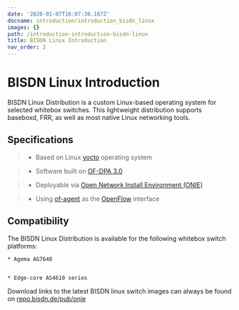 ```yaml
---
date: '2020-01-07T16:07:30.187Z'
docname: introduction/introduction_bisdn_linux
images: {}
path: /introduction-introduction-bisdn-linux
title: BISDN Linux Introduction
nav_order: 2
---
```


# BISDN Linux Introduction

BISDN Linux Distribution is a custom Linux-based operating system for selected whitebox switches. This lightweight distribution supports baseboxd, FRR, as well as most native Linux networking tools.

## Specifications

> 
> * Based on Linux [yocto](https://www.yoctoproject.org/software-overview/downloads/) operating system


> * Software built on [OF-DPA 3.0](https://github.com/Broadcom-Switch/of-dpa)


> * Deployable via [Open Network Install Environment (ONIE)](http://onie.org/)


> * Using [of-agent](https://github.com/Broadcom-Switch/of-dpa/tree/master/src/ofagent) as the [OpenFlow](https://www.opennetworking.org/images/stories/downloads/sdn-resources/onf-specifications/openflow/openflow-switch-v1.3.5.pdf) interface

## Compatibility

The BISDN Linux Distribution is available for the following whitebox switch platforms:

    
    * Agema AG7648


    * Edge-core AS4610 series

Download links to the latest BISDN linux switch images can always be found on [repo.bisdn.de/pub/onie](http://repo.bisdn.de/pub/onie/)
